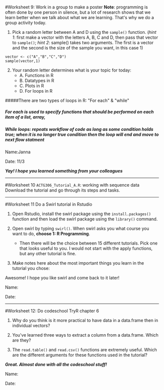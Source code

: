 #Worksheet 9: Work in a group to make a poster **Note**: programming is often done by one person in silence, but a lot of research shows that we learn better when we talk about what we are learning. That's why we do a group activity today. 1. Pick a random letter between A and D using the `sample()` function. (*hint 1*: first make a vector with the letters A, B, C and D, then pass that vector to `sample()`; *hint 2*: sample() takes two arguments. The first is a vector and the second is the size of the sample you want, in this case 1)   ```vector <- c("A","B","C","D")sample(vector,1)```

2. Your random letter determines what is your topic for today:
	* A. Functions in R
	* B. Datatypes in R
	* C. Plots in R
	* D. For loops in R


#####There are two types of loops in R: "For each" & "while"    ##### For each is used to specify functions that should be performed on each item of a list, array, ##### While loops: repeats workflow of code as long as some condition holds true; when it is no longer true condition then the loop will end and move to next flow statment 
Name:JannaDate:  11/3***Yay! I hope you learned something from your colleagues****** #Worksheet 10 `ACTG306_Tutorial_A.R`: working with sequence data
Download the tutorial and go through its steps and tasks.

***
#Worksheet 11 Do a Swirl tutorial in Rstudio1. Open Rstudio, install the swirl package using the `install.packages()` function and then load the swirl package using the `library()` command. 2. Open swirl by typing `swirl()`. When swirl asks you what course you want to do, **choose 1: R Programming**. 
	*	Then there will be the choice between 15 different tutorials. Pick one that looks useful to you. I would not start with the apply functions, but any other tutorial is fine.3. Make notes here about the most important things you learn in the tutorial you chose: Awesome! I hope you like swirl and come back to it later!Name: Date:

***  
#Worksheet 12: Do codeschool TryR chapter 61. Why do you think is it more practical to have data in a data.frame then in individual vectors? 2. You've learned three ways to extract a column from a data.frame. Which are they? 3. The `read.table()` and `read.csv()` functions are extremely useful. Which are the different arguments for these functions used in the tutorial?***Great. Almost done with all the codeschool stuff!***Name: Date:  